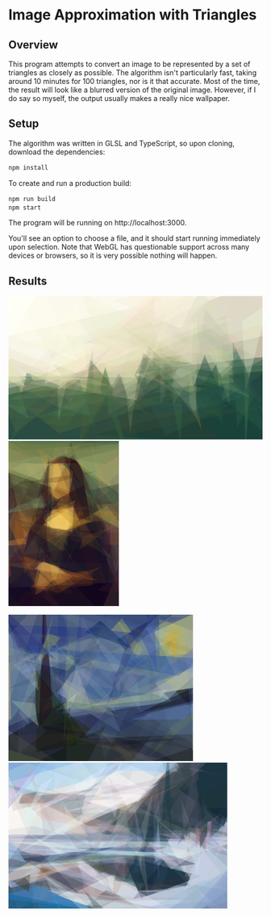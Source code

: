 # Image Approximation with Triangles

## Overview

This program attempts to convert an image to be represented by a set of triangles as closely as possible. The algorithm isn't particularly fast, taking around 10 minutes for 100 triangles, nor is it that accurate. Most of the time, the result will look like a blurred version of the original image. However, if I do say so myself, the output usually makes a really nice wallpaper.

## Setup

The algorithm was written in GLSL and TypeScript, so upon cloning, download the dependencies:

```bash
npm install
```

To create and run a production build:

```bash
npm run build
npm start
```

The program will be running on http://localhost:3000.

You'll see an option to choose a file, and it should start running immediately upon selection. Note that WebGL has questionable support across many devices or browsers, so it is very possible nothing will happen.

## Results

<p float="left">
    <img src="assets/forest.png" width="581" />
    <img src="assets/mona-lisa.png" width="219" />
</p>
<p float="left">
    <img src="assets/starry-night.png" width="366" />
    <img src="assets/winter.png" width="434" />
</p>
